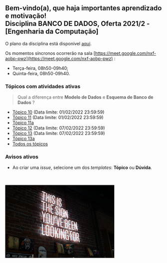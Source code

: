## Bem-vindo(a), que haja importantes aprendizado e motivação!<br> Disciplina **BANCO DE DADOS**, Oferta 2021/2 - [Engenharia da Computação]

O plano da disciplina está disponível [aqui](./media/bd-2021-2-bec-plano.pdf).<br>

Os momentos síncronos ocorrerão na sala [https://meet.google.com/nxf-aobp-pwz](https://meet.google.com/nxf-aobp-pwz) :
- Terça-feira, 08h50-09h40;
- Quinta-feira, 08h50-09h40.

### Tópicos com atividades ativas

> Qual a diferença entre **Modelo de Dados** e **Esquema de Banco de Dados** ?

- [Tópico 10](./topicos/topico-10.md) (Data limite: 01/02/2022 23:59:59)<br>
- [Tópico 11](./topicos/topico-11.md) (Data limite: 01/02/2022 23:59:59)<br>
- [Tópico 11a](./topicos/topico-11a.md)<br>
- [Tópico 12](./topicos/topico-12.md) (Data limite: 07/02/2022 23:59:59)<br>
- [Tópico 13](./topicos/topico-13.md) (Data limite: 07/02/2022 23:59:59)<br>
- [Tópico 13a](./topicos/topico-13a.md)<br>
- [Todos os tópicos](topicos/topicos.md)<br>

### Avisos ativos

- Ao criar uma *issue*, selecione um dos *templates*: **Tópico** ou **Dúvida**.
<br>
<br>
<img src="./media/austin-chan-ukzHlkoz1IE-unsplash.jpg" width="350">
